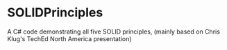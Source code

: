 SOLIDPrinciples
===============

A C# code demonstrating all five SOLID principles, (mainly based on Chris Klug's TechEd North America presentation)
